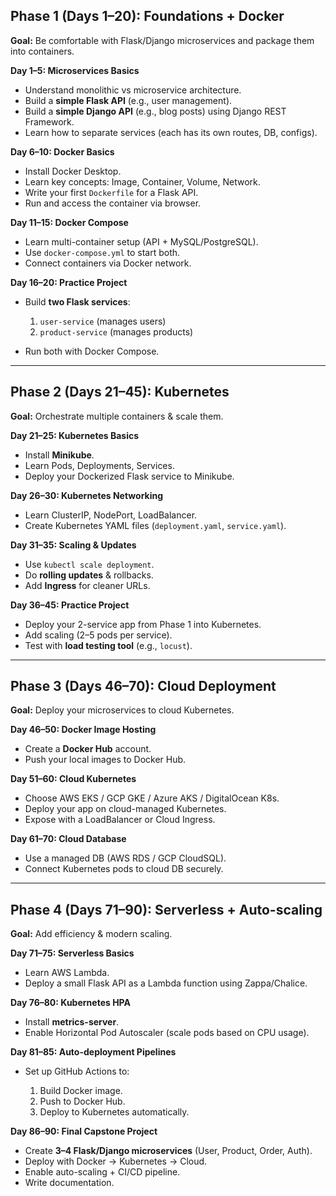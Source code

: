 
## **Phase 1 (Days 1–20): Foundations + Docker**

**Goal:** Be comfortable with Flask/Django microservices and package them into containers.

**Day 1–5: Microservices Basics**

* Understand monolithic vs microservice architecture.
* Build a **simple Flask API** (e.g., user management).
* Build a **simple Django API** (e.g., blog posts) using Django REST Framework.
* Learn how to separate services (each has its own routes, DB, configs).

**Day 6–10: Docker Basics**

* Install Docker Desktop.
* Learn key concepts: Image, Container, Volume, Network.
* Write your first `Dockerfile` for a Flask API.
* Run and access the container via browser.

**Day 11–15: Docker Compose**

* Learn multi-container setup (API + MySQL/PostgreSQL).
* Use `docker-compose.yml` to start both.
* Connect containers via Docker network.

**Day 16–20: Practice Project**

* Build **two Flask services**:

  1. `user-service` (manages users)
  2. `product-service` (manages products)
* Run both with Docker Compose.

---

## **Phase 2 (Days 21–45): Kubernetes**

**Goal:** Orchestrate multiple containers & scale them.

**Day 21–25: Kubernetes Basics**

* Install **Minikube**.
* Learn Pods, Deployments, Services.
* Deploy your Dockerized Flask service to Minikube.

**Day 26–30: Kubernetes Networking**

* Learn ClusterIP, NodePort, LoadBalancer.
* Create Kubernetes YAML files (`deployment.yaml`, `service.yaml`).

**Day 31–35: Scaling & Updates**

* Use `kubectl scale deployment`.
* Do **rolling updates** & rollbacks.
* Add **Ingress** for cleaner URLs.

**Day 36–45: Practice Project**

* Deploy your 2-service app from Phase 1 into Kubernetes.
* Add scaling (2–5 pods per service).
* Test with **load testing tool** (e.g., `locust`).

---

## **Phase 3 (Days 46–70): Cloud Deployment**

**Goal:** Deploy your microservices to cloud Kubernetes.

**Day 46–50: Docker Image Hosting**

* Create a **Docker Hub** account.
* Push your local images to Docker Hub.

**Day 51–60: Cloud Kubernetes**

* Choose AWS EKS / GCP GKE / Azure AKS / DigitalOcean K8s.
* Deploy your app on cloud-managed Kubernetes.
* Expose with a LoadBalancer or Cloud Ingress.

**Day 61–70: Cloud Database**

* Use a managed DB (AWS RDS / GCP CloudSQL).
* Connect Kubernetes pods to cloud DB securely.

---

## **Phase 4 (Days 71–90): Serverless + Auto-scaling**

**Goal:** Add efficiency & modern scaling.

**Day 71–75: Serverless Basics**

* Learn AWS Lambda.
* Deploy a small Flask API as a Lambda function using Zappa/Chalice.

**Day 76–80: Kubernetes HPA**

* Install **metrics-server**.
* Enable Horizontal Pod Autoscaler (scale pods based on CPU usage).

**Day 81–85: Auto-deployment Pipelines**

* Set up GitHub Actions to:

  1. Build Docker image.
  2. Push to Docker Hub.
  3. Deploy to Kubernetes automatically.

**Day 86–90: Final Capstone Project**

* Create **3–4 Flask/Django microservices** (User, Product, Order, Auth).
* Deploy with Docker → Kubernetes → Cloud.
* Enable auto-scaling + CI/CD pipeline.
* Write documentation.
